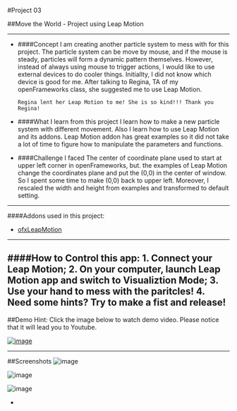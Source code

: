 #Project 03

##Move the World - Project using Leap Motion

-----
* ####Concept
I am creating another particle system to mess with for this project. The particle system can be move by mouse, and if the mouse is steady, particles will form a dynamic pattern themselves. However, instead of always using mouse to trigger actions, I would like to use external devices to do cooler things. Initiallty, I did not know which device is good for me. After talking to Regina, TA of my openFrameworks class, she suggested me to use Leap Motion.

	`Regina lent her Leap Motion to me! She is so kind!!! Thank you Regina!`

* ####What I learn from this project
I learn how to make a new particle system with different movement. Also I learn how to use Leap Motion and its addons. Leap Motion addon has great examples so it did not take a lot of time to figure how to manipulate the parameters and functions. 

* ####Challenge I faced
The center of coordinate plane used to start at upper left corner in openFrameworks, but. the examples of Leap Motion change the coordinates plane and put the (0,0) in the center of window. So I spent some time to make (0,0) back to upper left. Moreover, I rescaled the width and height from examples and transformed to default setting. 

-----
####Addons used in this project:
* [ofxLeapMotion](https://github.com/ofTheo/ofxLeapMotion)

-----
####How to Control this app:
	1. Connect your Leap Motion;
	2. On your computer, launch Leap Motion app and switch to Visualiztion Mode;
	3. Use your hand to mess with the paritcles!
	4. Need some hints? Try to make a fist and release!	
-----
##Demo
Hint: Click the image below to watch demo video. Please notice that it will lead you to Youtube.

[![image](https://github.com/hungk901/CreativeCoding_oF_F15_KuoJui_Hung/blob/master/Project03/screenshots/pic01.png)](https://youtu.be/keo7oMuUwvs?list=PLN3MlRyqIBJWM1LyeHWuvdxzOaYq-4DZ8)

----
##Screenshots
![image](https://github.com/hungk901/CreativeCoding_oF_F15_KuoJui_Hung/blob/master/Project03/screenshots/pic02.png)

![image](https://github.com/hungk901/CreativeCoding_oF_F15_KuoJui_Hung/blob/master/Project03/screenshots/pic03.png)

![image](https://github.com/hungk901/CreativeCoding_oF_F15_KuoJui_Hung/blob/master/Project03/screenshots/pic04.png)

-